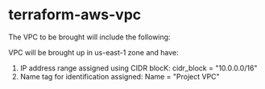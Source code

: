 # terraform-aws-vpc
The VPC to be brought will include the following:

VPC will be brought up in us-east-1 zone and have:
1. IP address range assigned using CIDR blocK:  cidr_block = "10.0.0.0/16"
2. Name tag for identification assigned: Name = "Project VPC"

